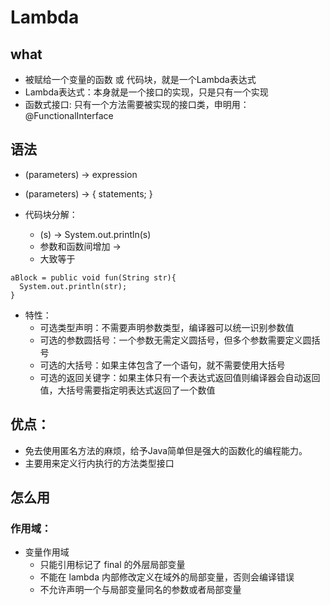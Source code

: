 # Lambda
## what
- 被赋给一个变量的函数 或 代码块，就是一个Lambda表达式
- Lambda表达式：本身就是一个接口的实现，只是只有一个实现
- 函数式接口: 只有一个方法需要被实现的接口类，申明用：@FunctionalInterface

## 语法
- (parameters) -> expression
- (parameters) -> { statements; }

- 代码块分解：
  - (s) -> System.out.println(s)
  - 参数和函数间增加 ->
  - 大致等于
```
aBlock = public void fun(String str){
  System.out.println(str);
}
```

- 特性：
  - 可选类型声明：不需要声明参数类型，编译器可以统一识别参数值
  - 可选的参数圆括号：一个参数无需定义圆括号，但多个参数需要定义圆括号
  - 可选的大括号：如果主体包含了一个语句，就不需要使用大括号
  - 可选的返回关键字：如果主体只有一个表达式返回值则编译器会自动返回值，大括号需要指定明表达式返回了一个数值

## 优点：
- 免去使用匿名方法的麻烦，给予Java简单但是强大的函数化的编程能力。
- 主要用来定义行内执行的方法类型接口


## 怎么用
### 作用域：
- 变量作用域
  - 只能引用标记了 final 的外层局部变量
  - 不能在 lambda 内部修改定义在域外的局部变量，否则会编译错误
  - 不允许声明一个与局部变量同名的参数或者局部变量
